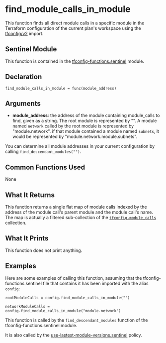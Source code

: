 # find_module_calls_in_module
This function finds all direct module calls in a specific module in the Terraform configuration of the current plan's workspace using the [tfconfig/v2](https://www.terraform.io/docs/cloud/sentinel/import/tfconfig-v2.html) import.

## Sentinel Module
This function is contained in the [tfconfig-functions.sentinel](../../tfconfig-functions.sentinel) module.

## Declaration
`find_module_calls_in_module = func(module_address)`

## Arguments
* **module_address**: the address of the module containing module_calls to find, given as a string. The root module is represented by "". A module named `network` called by the root module is represented by "module.network". if that module contained a module named `subnets`, it would be represented by "module.network.module.subnets".

You can determine all module addresses in your current configuration by calling `find_descendant_modules("")`.

## Common Functions Used
None

## What It Returns
This function returns a single flat map of module calls indexed by the address of the module call's parent module and the module call's name. The map is actually a filtered sub-collection of the [`tfconfig.module_calls`](https://www.terraform.io/docs/cloud/sentinel/import/tfconfig-v2.html#the-module_calls-collection) collection.

## What It Prints
This function does not print anything.

## Examples
Here are some examples of calling this function, assuming that the tfconfig-functions.sentinel file that contains it has been imported with the alias `config`:
```
rootModuleCalls = config.find_module_calls_in_module("")

networkModuleCalls = config.find_module_calls_in_module("module.network")
```

This function is called by the `find_descendant_modules` function of the tfconfig-functions.sentinel module.

It is also called by the [use-lastest-module-versions.sentinel](../../../cloud-agnostic/http-examples/use-lastest-module-versions.sentinel) policy.
